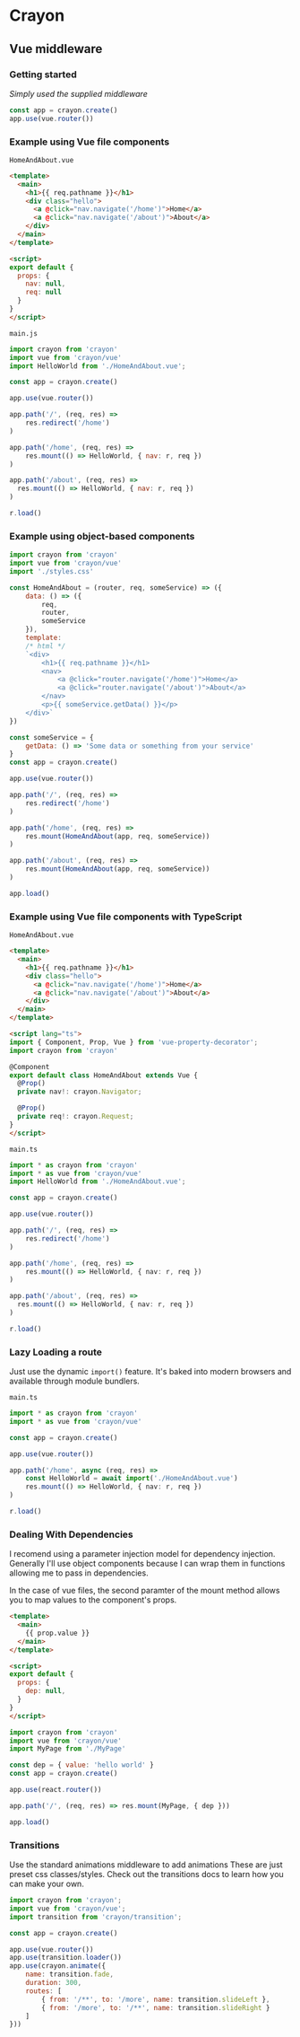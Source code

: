 # Crayon
## Vue middleware

### Getting started

_Simply used the supplied middleware_

```javascript
const app = crayon.create()
app.use(vue.router())
```

### Example using Vue file components

`HomeAndAbout.vue`

```html
<template>
  <main>
    <h1>{{ req.pathname }}</h1>
    <div class="hello">
      <a @click="nav.navigate('/home')">Home</a>
      <a @click="nav.navigate('/about')">About</a>
    </div>
  </main>
</template>

<script>
export default {
  props: {
    nav: null,
    req: null
  }
}
</script>
```
`main.js`

```javascript
import crayon from 'crayon'
import vue from 'crayon/vue'
import HelloWorld from './HomeAndAbout.vue';

const app = crayon.create()

app.use(vue.router())

app.path('/', (req, res) => 
    res.redirect('/home')
)

app.path('/home', (req, res) => 
    res.mount(() => HelloWorld, { nav: r, req })
)

app.path('/about', (req, res) => 
  res.mount(() => HelloWorld, { nav: r, req })
)

r.load()
```

### Example using object-based components

```javascript
import crayon from 'crayon'
import vue from 'crayon/vue'
import './styles.css'

const HomeAndAbout = (router, req, someService) => ({
    data: () => ({
        req,
        router,
        someService
    }),
    template:  
    /* html */
    `<div>
        <h1>{{ req.pathname }}</h1>
        <nav>
            <a @click="router.navigate('/home')">Home</a>
            <a @click="router.navigate('/about')">About</a>
        </nav>
        <p>{{ someService.getData() }}</p>
    </div>`
})

const someService = {
    getData: () => 'Some data or something from your service'
}
const app = crayon.create()

app.use(vue.router())

app.path('/', (req, res) => 
    res.redirect('/home')
)

app.path('/home', (req, res) => 
    res.mount(HomeAndAbout(app, req, someService))
)

app.path('/about', (req, res) => 
    res.mount(HomeAndAbout(app, req, someService))
)

app.load()
```



### Example using Vue file components with TypeScript

`HomeAndAbout.vue`

```html
<template>
  <main>
    <h1>{{ req.pathname }}</h1>
    <div class="hello">
      <a @click="nav.navigate('/home')">Home</a>
      <a @click="nav.navigate('/about')">About</a>
    </div>
  </main>
</template>

<script lang="ts">
import { Component, Prop, Vue } from 'vue-property-decorator';
import crayon from 'crayon'

@Component
export default class HomeAndAbout extends Vue {
  @Prop() 
  private nav!: crayon.Navigator;

  @Prop() 
  private req!: crayon.Request;
}
</script>
```
`main.ts`

```typescript
import * as crayon from 'crayon'
import * as vue from 'crayon/vue'
import HelloWorld from './HomeAndAbout.vue';

const app = crayon.create()

app.use(vue.router())

app.path('/', (req, res) => 
    res.redirect('/home')
)

app.path('/home', (req, res) => 
    res.mount(() => HelloWorld, { nav: r, req })
)

app.path('/about', (req, res) => 
  res.mount(() => HelloWorld, { nav: r, req })
)

r.load()
```

### Lazy Loading a route

Just use the dynamic `import()` feature.
It's baked into modern browsers and available through module bundlers.

`main.ts`

```typescript
import * as crayon from 'crayon'
import * as vue from 'crayon/vue'

const app = crayon.create()

app.use(vue.router())

app.path('/home', async (req, res) => 
    const HelloWorld = await import('./HomeAndAbout.vue')
    res.mount(() => HelloWorld, { nav: r, req })
)

r.load()
```

### Dealing With Dependencies

I recomend using a parameter injection model for dependency injection.
Generally I'll use object components because I can wrap them in functions allowing me
to pass in dependencies.

In the case of vue files, the second paramter of the mount method allows you to map values
to the component's props.

```html
<template>
  <main>
    {{ prop.value }}
  </main>
</template>

<script>
export default {
  props: {
    dep: null,
  }
}
</script>

```

```javascript
import crayon from 'crayon'
import vue from 'crayon/vue'
import MyPage from './MyPage'

const dep = { value: 'hello world' }
const app = crayon.create()

app.use(react.router())

app.path('/', (req, res) => res.mount(MyPage, { dep }))

app.load()
```

### Transitions

Use the standard animations middleware to add animations
These are just preset css classes/styles.
Check out the transitions docs to learn how you can make your own.

```javascript
import crayon from 'crayon';
import vue from 'crayon/vue';
import transition from 'crayon/transition';

const app = crayon.create()

app.use(vue.router())
app.use(transition.loader())
app.use(crayon.animate({
    name: transition.fade,
    duration: 300,
    routes: [
        { from: '/**', to: '/more', name: transition.slideLeft },
        { from: '/more', to: '/**', name: transition.slideRight }
    ]
}))
```
